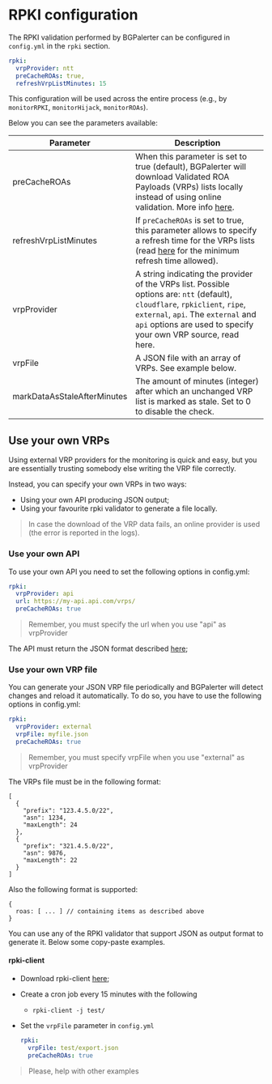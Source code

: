 # RPKI configuration

The RPKI validation performed by BGPalerter can be configured in `config.yml` in the `rpki` section.

```yaml
rpki:
  vrpProvider: ntt
  preCacheROAs: true,
  refreshVrpListMinutes: 15
```

This configuration will be used across the entire process (e.g., by `monitorRPKI`, `monitorHijack`, `monitorROAs`).

Below you can see the parameters available:

|Parameter| Description| 
|---|---|
|preCacheROAs| When this parameter is set to true (default), BGPalerter will download Validated ROA Payloads (VRPs) lists locally instead of using online validation. More info [here](https://github.com/massimocandela/rpki-validator).|
|refreshVrpListMinutes| If `preCacheROAs` is set to true, this parameter allows to specify a refresh time for the VRPs lists (read [here](https://github.com/massimocandela/rpki-validator#rpki-auto-refresh-limits) for the minimum refresh time allowed). |
|vrpProvider| A string indicating the provider of the VRPs list. Possible options are: `ntt` (default), `cloudflare`, `rpkiclient`, `ripe`, `external`, `api`. The `external` and `api` options are used to specify your own VRP source, read here.|
|vrpFile| A JSON file with an array of VRPs. See example below.|
|markDataAsStaleAfterMinutes| The amount of minutes (integer) after which an unchanged VRP list is marked as stale. Set to 0 to disable the check. |


## Use your own VRPs
Using external VRP providers for the monitoring is quick and easy, but you are essentially trusting somebody else writing the VRP file correctly. 

Instead, you can specify your own VRPs in two ways:

* Using your own API producing JSON output;
* Using your favourite rpki validator to generate a file locally.

> In case the download of the VRP data fails, an online provider is used (the error is reported in the logs).

### Use your own API
To use your own API you need to set the following options in config.yml:

```yaml
rpki:
  vrpProvider: api
  url: https://my-api.api.com/vrps/
  preCacheROAs: true
```

> Remember, you must specify the url when you use "api" as vrpProvider

The API must return the JSON format described [here](https://github.com/massimocandela/rpki-validator#vrps-on-custom-api);

### Use your own VRP file

You can generate your JSON VRP file periodically and BGPalerter will detect changes and reload it automatically.
To do so, you have to use the following options in config.yml:

```yaml
rpki:
  vrpProvider: external
  vrpFile: myfile.json
  preCacheROAs: true
```

> Remember, you must specify vrpFile when you use "external" as vrpProvider


The VRPs file must be in the following format:
```json5
[
  {
    "prefix": "123.4.5.0/22",
    "asn": 1234,
    "maxLength": 24
  },
  {
    "prefix": "321.4.5.0/22",
    "asn": 9876,
    "maxLength": 22
  }
]
```

Also the following format is supported:
```json5
{
  roas: [ ... ] // containing items as described above
}
```

You can use any of the RPKI validator that support JSON as output format to generate it. Below some copy-paste examples.


#### rpki-client

* Download rpki-client [here](https://www.rpki-client.org/);

* Create a cron job every 15 minutes with the following
  * `rpki-client -j test/`

* Set the `vrpFile` parameter in `config.yml`
    ```yaml
    rpki:
      vrpFile: test/export.json
      preCacheROAs: true
    ```



> Please, help with other examples    